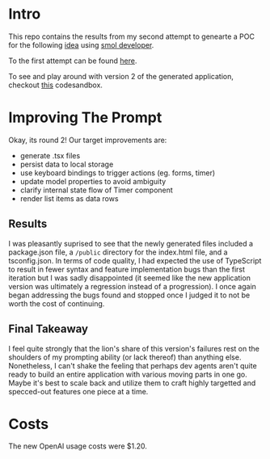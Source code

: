 # Intro

This repo contains the results from my second attempt to genearte a POC for the following [idea](https://handsome-femur-998.notion.site/TBD-d2425bb47fc1408e90e4ab928590f0bb?pvs=4) using [smol developer](https://github.com/smol-ai/developer).

To the first attempt can be found [here](https://github.com/ermartinez13/poc-with-smol-v1/tree/main).

To see and play around with version 2 of the generated application, checkout [this](https://codesandbox.io/p/github/ermartinez13/poc-with-smol-v2/main?layout=%257B%2522sidebarPanel%2522%253A%2522EXPLORER%2522%252C%2522rootPanelGroup%2522%253A%257B%2522direction%2522%253A%2522horizontal%2522%252C%2522contentType%2522%253A%2522UNKNOWN%2522%252C%2522type%2522%253A%2522PANEL_GROUP%2522%252C%2522id%2522%253A%2522ROOT_LAYOUT%2522%252C%2522panels%2522%253A%255B%257B%2522type%2522%253A%2522PANEL_GROUP%2522%252C%2522contentType%2522%253A%2522UNKNOWN%2522%252C%2522direction%2522%253A%2522vertical%2522%252C%2522id%2522%253A%2522clni2fcis00073b6ggsduarii%2522%252C%2522sizes%2522%253A%255B70%252C30%255D%252C%2522panels%2522%253A%255B%257B%2522type%2522%253A%2522PANEL_GROUP%2522%252C%2522contentType%2522%253A%2522EDITOR%2522%252C%2522direction%2522%253A%2522horizontal%2522%252C%2522id%2522%253A%2522EDITOR%2522%252C%2522panels%2522%253A%255B%257B%2522type%2522%253A%2522PANEL%2522%252C%2522contentType%2522%253A%2522EDITOR%2522%252C%2522id%2522%253A%2522clni2fcis00033b6g1em5e8vt%2522%257D%255D%252C%2522sizes%2522%253A%255B100%255D%257D%252C%257B%2522type%2522%253A%2522PANEL_GROUP%2522%252C%2522contentType%2522%253A%2522SHELLS%2522%252C%2522direction%2522%253A%2522horizontal%2522%252C%2522id%2522%253A%2522SHELLS%2522%252C%2522panels%2522%253A%255B%257B%2522type%2522%253A%2522PANEL%2522%252C%2522contentType%2522%253A%2522SHELLS%2522%252C%2522id%2522%253A%2522clni2fcis00053b6gbyudzm8o%2522%257D%255D%252C%2522sizes%2522%253A%255B100%255D%257D%255D%257D%252C%257B%2522type%2522%253A%2522PANEL_GROUP%2522%252C%2522contentType%2522%253A%2522DEVTOOLS%2522%252C%2522direction%2522%253A%2522vertical%2522%252C%2522id%2522%253A%2522DEVTOOLS%2522%252C%2522panels%2522%253A%255B%257B%2522type%2522%253A%2522PANEL%2522%252C%2522contentType%2522%253A%2522DEVTOOLS%2522%252C%2522id%2522%253A%2522clni2fcis00063b6g2qkjhr1p%2522%257D%255D%252C%2522sizes%2522%253A%255B100%255D%257D%255D%252C%2522sizes%2522%253A%255B60%252C40%255D%257D%252C%2522tabbedPanels%2522%253A%257B%2522clni2fcis00033b6g1em5e8vt%2522%253A%257B%2522tabs%2522%253A%255B%257B%2522id%2522%253A%2522clni2fcir00023b6gfxlc55eg%2522%252C%2522mode%2522%253A%2522permanent%2522%252C%2522type%2522%253A%2522FILE%2522%252C%2522filepath%2522%253A%2522%252FREADME.md%2522%252C%2522state%2522%253A%2522IDLE%2522%257D%255D%252C%2522id%2522%253A%2522clni2fcis00033b6g1em5e8vt%2522%252C%2522activeTabId%2522%253A%2522clni2fcir00023b6gfxlc55eg%2522%257D%252C%2522clni2fcis00063b6g2qkjhr1p%2522%253A%257B%2522id%2522%253A%2522clni2fcis00063b6g2qkjhr1p%2522%252C%2522activeTabId%2522%253A%2522clni2fplv00aa3b6g365v7e31%2522%252C%2522tabs%2522%253A%255B%257B%2522type%2522%253A%2522TASK_PORT%2522%252C%2522taskId%2522%253A%2522dev%2522%252C%2522port%2522%253A5173%252C%2522id%2522%253A%2522clni2fplv00aa3b6g365v7e31%2522%252C%2522mode%2522%253A%2522permanent%2522%252C%2522path%2522%253A%2522%252F%2522%257D%255D%257D%252C%2522clni2fcis00053b6gbyudzm8o%2522%253A%257B%2522id%2522%253A%2522clni2fcis00053b6gbyudzm8o%2522%252C%2522activeTabId%2522%253A%2522clni2fcis00043b6g9mroe2nq%2522%252C%2522tabs%2522%253A%255B%257B%2522id%2522%253A%2522clni2fcis00043b6g9mroe2nq%2522%252C%2522mode%2522%253A%2522permanent%2522%252C%2522type%2522%253A%2522TERMINAL%2522%252C%2522shellId%2522%253A%2522clni2fcu6001ee7ghahhmeeem%2522%257D%252C%257B%2522type%2522%253A%2522TASK_LOG%2522%252C%2522taskId%2522%253A%2522dev%2522%252C%2522id%2522%253A%2522clni2fngf008r3b6ga32tm7xp%2522%252C%2522mode%2522%253A%2522permanent%2522%257D%255D%257D%257D%252C%2522showDevtools%2522%253Atrue%252C%2522showShells%2522%253Atrue%252C%2522showSidebar%2522%253Atrue%252C%2522sidebarPanelSize%2522%253A15%257D) codesandbox.

# Improving The Prompt

Okay, its round 2! Our target improvements are:

- generate .tsx files
- persist data to local storage
- use keyboard bindings to trigger actions (eg. forms, timer)
- update model properties to avoid ambiguity
- clarify internal state flow of Timer component
- render list items as data rows

## Results

I was pleasantly suprised to see that the newly generated files included a package.json file, a `/public` directory for the index.html file, and a tsconfig.json. In terms of code quality, I had expected the use of TypeScript to result in fewer syntax and feature implementation bugs than the first iteration but I was sadly disappointed (it seemed like the new application version was ultimately a regression instead of a progression). I once again began addressing the bugs found and stopped once I judged it to not be worth the cost of continuing.

## Final Takeaway

I feel quite strongly that the lion's share of this version's failures rest on the shoulders of my prompting ability (or lack thereof) than anything else. Nonetheless, I can't shake the feeling that perhaps dev agents aren't quite ready to build an entire application with various moving parts in one go. Maybe it's best to scale back and utilize them to craft highly targetted and specced-out features one piece at a time.

# Costs

The new OpenAI usage costs were $1.20.

